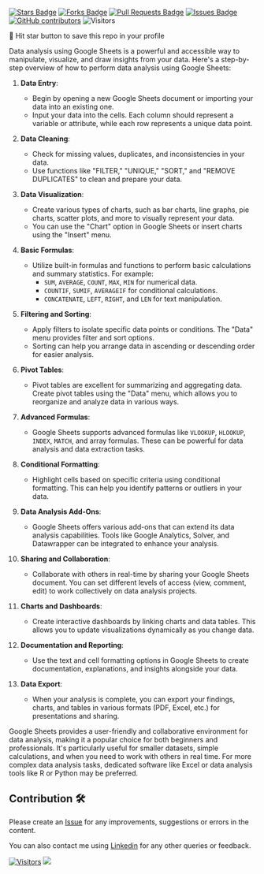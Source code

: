 <a href="https://github.com/drshahizan/BDM/stargazers"><img src="https://img.shields.io/github/stars/drshahizan/BDM" alt="Stars Badge"/></a>
<a href="https://github.com/drshahizan/BDM/network/members"><img src="https://img.shields.io/github/forks/drshahizan/BDM" alt="Forks Badge"/></a>
<a href="https://github.com/drshahizan/BDM/pulls"><img src="https://img.shields.io/github/issues-pr/drshahizan/BDM" alt="Pull Requests Badge"/></a>
<a href="https://github.com/drshahizan/BDM"><img src="https://img.shields.io/github/issues/drshahizan/BDM" alt="Issues Badge"/></a>
<a href="https://github.com/drshahizan/BDM/graphs/contributors"><img alt="GitHub contributors" src="https://img.shields.io/github/contributors/drshahizan/BDM?color=2b9348"></a>
![Visitors](https://api.visitorbadge.io/api/visitors?path=https%3A%2F%2Fgithub.com%2Fdrshahizan%2BDM&labelColor=%23d9e3f0&countColor=%23697689&style=flat)

🌟 Hit star button to save this repo in your profile

Data analysis using Google Sheets is a powerful and accessible way to manipulate, visualize, and draw insights from your data. Here's a step-by-step overview of how to perform data analysis using Google Sheets:

1. **Data Entry**:
   - Begin by opening a new Google Sheets document or importing your data into an existing one.
   - Input your data into the cells. Each column should represent a variable or attribute, while each row represents a unique data point.

2. **Data Cleaning**:
   - Check for missing values, duplicates, and inconsistencies in your data.
   - Use functions like "FILTER," "UNIQUE," "SORT," and "REMOVE DUPLICATES" to clean and prepare your data.

3. **Data Visualization**:
   - Create various types of charts, such as bar charts, line graphs, pie charts, scatter plots, and more to visually represent your data.
   - You can use the "Chart" option in Google Sheets or insert charts using the "Insert" menu.

4. **Basic Formulas**:
   - Utilize built-in formulas and functions to perform basic calculations and summary statistics. For example:
     - `SUM`, `AVERAGE`, `COUNT`, `MAX`, `MIN` for numerical data.
     - `COUNTIF`, `SUMIF`, `AVERAGEIF` for conditional calculations.
     - `CONCATENATE`, `LEFT`, `RIGHT`, and `LEN` for text manipulation.

5. **Filtering and Sorting**:
   - Apply filters to isolate specific data points or conditions. The "Data" menu provides filter and sort options.
   - Sorting can help you arrange data in ascending or descending order for easier analysis.

6. **Pivot Tables**:
   - Pivot tables are excellent for summarizing and aggregating data. Create pivot tables using the "Data" menu, which allows you to reorganize and analyze data in various ways.

7. **Advanced Formulas**:
   - Google Sheets supports advanced formulas like `VLOOKUP`, `HLOOKUP`, `INDEX`, `MATCH`, and array formulas. These can be powerful for data analysis and data extraction tasks.

8. **Conditional Formatting**:
   - Highlight cells based on specific criteria using conditional formatting. This can help you identify patterns or outliers in your data.

9. **Data Analysis Add-Ons**:
   - Google Sheets offers various add-ons that can extend its data analysis capabilities. Tools like Google Analytics, Solver, and Datawrapper can be integrated to enhance your analysis.

10. **Sharing and Collaboration**:
    - Collaborate with others in real-time by sharing your Google Sheets document. You can set different levels of access (view, comment, edit) to work collectively on data analysis projects.

11. **Charts and Dashboards**:
    - Create interactive dashboards by linking charts and data tables. This allows you to update visualizations dynamically as you change data.

12. **Documentation and Reporting**:
    - Use the text and cell formatting options in Google Sheets to create documentation, explanations, and insights alongside your data.

13. **Data Export**:
    - When your analysis is complete, you can export your findings, charts, and tables in various formats (PDF, Excel, etc.) for presentations and sharing.

Google Sheets provides a user-friendly and collaborative environment for data analysis, making it a popular choice for both beginners and professionals. It's particularly useful for smaller datasets, simple calculations, and when you need to work with others in real time. For more complex data analysis tasks, dedicated software like Excel or data analysis tools like R or Python may be preferred.

## Contribution 🛠️
Please create an [Issue](https://github.com/drshahizan/BDM/issues) for any improvements, suggestions or errors in the content.

You can also contact me using [Linkedin](https://www.linkedin.com/in/drshahizan/) for any other queries or feedback.

[![Visitors](https://api.visitorbadge.io/api/visitors?path=https%3A%2F%2Fgithub.com%2Fdrshahizan&labelColor=%23697689&countColor=%23555555&style=plastic)](https://visitorbadge.io/status?path=https%3A%2F%2Fgithub.com%2Fdrshahizan)
![](https://hit.yhype.me/github/profile?user_id=81284918)

